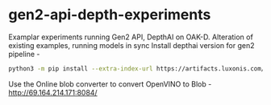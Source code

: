 # gen2-api-depth-experiments
Examplar experiments running Gen2 API, DepthAI on OAK-D. Alteration of existing examples, running models in sync
 Install depthai version for gen2 pipeline -
 ```bash
 python3 -m pip install --extra-index-url https://artifacts.luxonis.com/artifactory/luxonis-python-snapshot-local/ depthai==0.0.2.1+c9a19df719cb668e438d6eafd193cdf60a0d9354
 ```

Use the Online blob converter to convert OpenVINO to Blob - http://69.164.214.171:8084/
